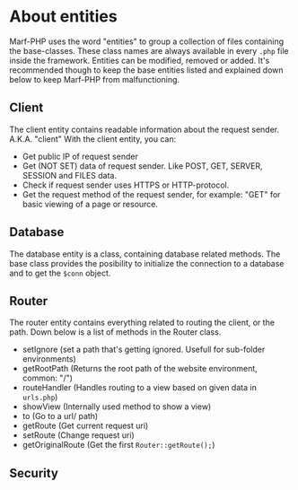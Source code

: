 <h1>About entities</h1>


Marf-PHP uses the word "entities" to group a collection of files containing the base-classes. These class names are always available in every <code>.php</code> file inside the framework. Entities can be modified, removed or added. It's recommended though to keep the base entities listed and explained down below to keep Marf-PHP from malfunctioning.

<h2>Client</h2>

The client entity contains readable information about the request sender. A.K.A. "client"
With the client entity, you can:
* Get public IP of request sender
* Get (NOT SET) data of request sender. Like POST, GET, SERVER, SESSION and FILES data.
* Check if request sender uses HTTPS or HTTP-protocol.
* Get the request method of the request sender, for example: "GET" for basic viewing of a page or resource.

<h2>Database</h2>

The database entity is a class, containing database related methods. The base class provides the posibility to initialize the connection to a database and to get the <code>$conn</code> object.

<h2>Router</h2>
The router entity contains everything related to routing the client, or the path. Down below is a list of methods in the Router class.

* setIgnore (set a path that's getting ignored. Usefull for sub-folder environments)
* getRootPath (Returns the root path of the website environment, common: "/")
* routeHandler (Handles routing to a view based on given data in <code>urls.php</code>)
* showView (Internally used method to show a view)
* to (Go to a url/ path)
* getRoute (Get current request uri)
* setRoute (Change request uri)
* getOriginalRoute (Get the first <code>Router::getRoute();</code>)

<h2>Security</h2>
